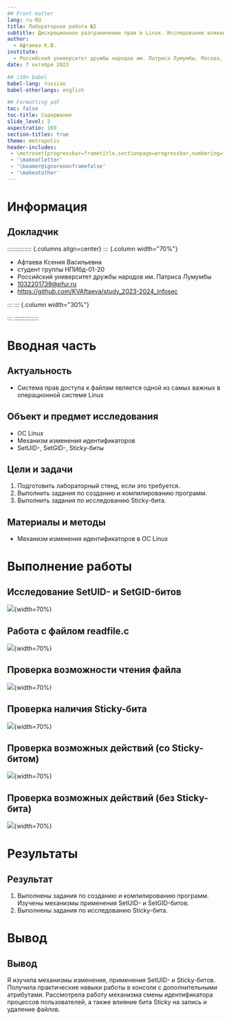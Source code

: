 ```yaml
---
## Front matter
lang: ru-RU
title: Лабораторная работа №5
subtitle: Дискреционное разграничение прав в Linux. Исследование влияния дополнительных атрибутов
author:
  - Афтаева К.В.
institute:
  - Российский университет дружбы народов им. Патриса Лумумбы, Москва, Россия
date: 7 октября 2023

## i18n babel
babel-lang: russian
babel-otherlangs: english

## Formatting pdf
toc: false
toc-title: Содержание
slide_level: 2
aspectratio: 169
section-titles: true
theme: metropolis
header-includes:
 - \metroset{progressbar=frametitle,sectionpage=progressbar,numbering=fraction}
 - '\makeatletter'
 - '\beamer@ignorenonframefalse'
 - '\makeatother'
---
```


# Информация

## Докладчик

:::::::::::::: {.columns align=center}
::: {.column width="70%"}

  * Афтаева Ксения Васильевна
  * студент группы НПИбд-01-20
  * Российский университет дружбы народов им. Патриса Лумумбы
  * [1032201739@pfur.ru](mailto:1032201739@pfur.ru)
  * <https://github.com/KVAftaeva/study_2023-2024_infosec>

:::
::: {.column width="30%"}

:::
::::::::::::::

# Вводная часть

## Актуальность

- Система прав доступа к файлам является одной из самых важных в операционной системе Linux

## Объект и предмет исследования

- ОС Linux
- Механизм изменения идентификаторов
- SetUID-, SetGID-, Sticky-биты

## Цели и задачи

1. Подготовить лабораторный стенд, если это требуется.
2. Выполнить задания по созданию и компилированию программ.
3. Выполнить задания по исследованию Sticky-бита.

## Материалы и методы

- Механизм изменения идентификаторов в ОС Linux

# Выполнение работы

## Исследование SetUID- и SetGID-битов

![](image/4.png){width=70%}

## Работа с файлом readfile.c

![](image/6.png){width=70%}

## Проверка возможности чтения файла

![](image/7.png){width=70%}

## Проверка наличия Sticky-бита

![](image/9.png){width=70%}

## Проверка возможных действий (со Sticky-битом)

![](image/10.png){width=70%}

## Проверка возможных действий (без Sticky-бита)

![](image/12.png){width=70%}

# Результаты

## Результат

1. Выполнены задания по созданию и компилированию программ. Изучены механизмы применения SetUID- и SetGID-битов.
2. Выполнены задания по исследованию Sticky-бита.

# Вывод

## Вывод

Я изучила механизмы изменения, применения SetUID- и Sticky-битов. Получила практические навыки работы в консоли с дополнительными атрибутами. Рассмотрела работу механизма смены идентификатора процессов пользователей, а также влияние бита Sticky на запись и удаление файлов.